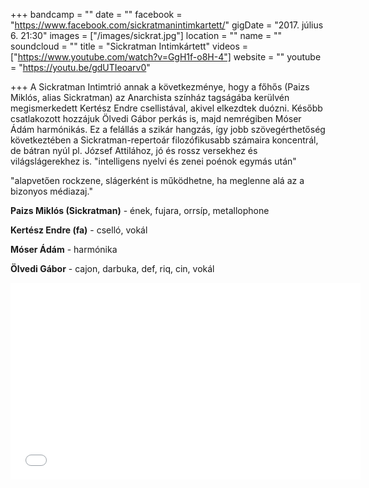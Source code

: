 +++
bandcamp = ""
date = ""
facebook = "https://www.facebook.com/sickratmanintimkartett/"
gigDate = "2017. július 6. 21:30"
images = ["/images/sickrat.jpg"]
location = ""
name = ""
soundcloud = ""
title = "Sickratman Intimkártett"
videos = ["https://www.youtube.com/watch?v=GgH1f-o8H-4"]
website = ""
youtube = "https://youtu.be/gdUTIeoarv0"

+++
A Sickratman Intimtrió annak a következménye, hogy a főhős (Paizs Miklós, alias Sickratman) az Anarchista színház tagságába kerülvén megismerkedett Kertész Endre csellistával, akivel elkezdtek duózni. Később csatlakozott hozzájuk Ölvedi Gábor perkás is, majd nemrégiben Móser Ádám harmónikás.
Ez a felállás a szikár hangzás, így jobb szövegérthetőség következtében a Sickratman-repertoár filozófikusabb számaira koncentrál, de bátran nyúl pl. József Attilához, jó és rossz versekhez és világslágerekhez is.
"intelligens nyelvi és zenei poénok egymás után"

"alapvetően rockzene, slágerként is működhetne, ha meglenne alá az a bizonyos médiazaj."

**Paizs Miklós (Sickratman)** - ének, fujara, orrsíp, metallophone

**Kertész Endre (fa)** - cselló, vokál

**Móser Ádám** - harmónika

**Ölvedi Gábor** - cajon, darbuka, def, riq, cin, vokál

<iframe width="560" height="315" src="[https://www.youtube.com/embed/AVB8ATNOBLY](https://www.youtube.com/embed/AVB8ATNOBLY "https://www.youtube.com/embed/AVB8ATNOBLY")" frameborder="0" allow="autoplay; encrypted-media" allowfullscreen></iframe>